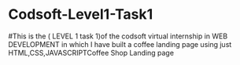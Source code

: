 # Codsoft-Level1-Task1

 #This is the ( LEVEL 1 task 1)of the codsoft virtual internship in WEB DEVELOPMENT in which I have built a coffee landing page using just HTML,CSS,JAVASCRIPTCoffee Shop Landing page
